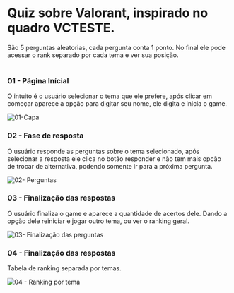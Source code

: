 # Quiz sobre Valorant, inspirado no quadro VCTESTE.



São 5 perguntas aleatorias, cada pergunta conta 1 ponto. No final ele pode acessar o rank separado por cada tema e ver sua posição. <br><br>



<h3>  01 - Página Inícial </h3>
O intuito é o usuário selecionar o tema que ele prefere, após clicar em começar aparece a opção para digitar seu nome, ele digita e inicia o game.

![01-Capa](https://github.com/jholgoncalves/valorant_quiz/assets/132385424/776e9a1a-390e-4136-bfeb-fa3ecb7082f4)


<h3> 02 - Fase de resposta </h3>
O usuário responde as perguntas sobre o tema selecionado, após selecionar a resposta ele clica no botão responder e não tem mais opcão de trocar de alternativa,
podendo somente ir para a próxima pergunta.

![02- Perguntas](https://github.com/jholgoncalves/valorant_quiz/assets/132385424/2ebb0c00-89d1-4158-8a4b-839bff801f94)


<h3> 03 - Finalização das respostas </h3>
O usuário finaliza o game e aparece a quantidade de acertos dele. Dando a opção dele reiniciar e jogar outro tema, ou ver o ranking geral.

![03- Finalização das perguntas](https://github.com/jholgoncalves/valorant_quiz/assets/132385424/89d59fbd-09e3-4a08-a593-6a7ff450f894)


<h3> 04 - Finalização das respostas </h3>
Tabela de ranking separada por temas.

![04 - Ranking por tema](https://github.com/jholgoncalves/valorant_quiz/assets/132385424/4a883146-71fd-4dd3-aeaa-00e7d3ca37a5)
